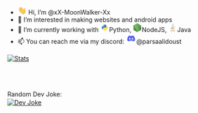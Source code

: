 - <a href="https://github.com/xX-MoonWalker-Xx"><img src="https://github.com/xX-MoonWalker-Xx/xX-MoonWalker-Xx/blob/Test/dontreadme/Hi.gif" width="20"></a> Hi, I’m @xX-MoonWalker-Xx
- 👀 I’m interested in making websites and android apps
- 🌱 I’m currently working with  <a href="https://github.com/xX-MoonWalker-Xx"><img height="20" src="https://raw.githubusercontent.com/github/explore/80688e429a7d4ef2fca1e82350fe8e3517d3494d/topics/python/python.png"></a>Python, <a href="https://github.com/xX-MoonWalker-Xx"><img height="20" src="https://raw.githubusercontent.com/github/explore/80688e429a7d4ef2fca1e82350fe8e3517d3494d/topics/nodejs/nodejs.png"></a>NodeJS, <a href="https://github.com/xX-MoonWalker-Xx"><img height="20" src="https://raw.githubusercontent.com/github/explore/80688e429a7d4ef2fca1e82350fe8e3517d3494d/topics/java/java.png"></a>Java
- 📫 You can reach me via my discord: <a href="https://github.com/xX-MoonWalker-Xx"><img src="https://raw.githubusercontent.com/github/explore/master/topics/discord/discord.png" alt="Discord" width="24"></a>@parsaalidoust

<a href="https://github.com/xX-MoonWalker-Xx"><img align="center" src="https://github-readme-stats.vercel.app/api?username=xX-MoonWalker-Xx&include_all_commits=true&count_private=true&show_icons=true&line_height=20&title_color=7A7ADB&icon_color=2234AE&text_color=D3D3D3&bg_color=0,000000,130F40" alt="Stats"></a>

</br>
</br>
</br>
Random Dev Joke:
</br>
<a href="https://github.com/xX-MoonWalker-Xx"><img align="center" src="https://readme-jokes.vercel.app/api?theme=algolia" alt="Dev Joke"></a>

